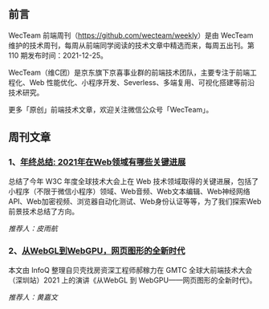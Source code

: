 ## 前言

WecTeam 前端周刊（<https://github.com/wecteam/weekly>）是由 WecTeam 维护的技术周刊，每周从前端同学阅读的技术文章中精选而来，每周五出刊。第 110 期发布时间：2021-12-25。

WecTeam（维C团）是京东旗下京喜事业群的前端技术团队，主要专注于前端工程化、Web 性能优化、小程序开发、Severless、多端复用、可视化搭建等前沿技术研究。

更多「原创」前端技术文章，欢迎关注微信公众号「WecTeam」。

## 周刊文章

### 1、[年终总结: 2021年在Web领域有哪些关键进展](https://mp.weixin.qq.com/s/frlfZ9iRNyAMMN_m1rS8Zw)

总结了今年 W3C 年度全球技术大会上在 Web 技术领域取得的关键进展，包括了小程序（不限于微信小程序）领域、Web音频、Web文本编辑、Web神经网络API、Web加密视频、浏览器自动化测试、Web身份认证等等，为了我们探索Web前景技术总结了方向。 

*推荐人：皮雨航*

### 2、[从WebGL到WebGPU，网页图形的全新时代](https://mp.weixin.qq.com/s/4LfaNHP77s9n9SghucYoaA)

本文由 InfoQ 整理自贝壳找房资深工程师郝稼力在 GMTC 全球大前端技术大会（深圳站）2021 上的演讲《从WebGL 到 WebGPU——网页图形的全新时代》。

*推荐人：黄嘉文*

